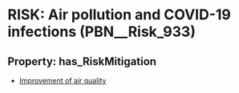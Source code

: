 # RISK: __Air pollution and COVID-19 infections__ (PBN__Risk_933)

## Property: has_RiskMitigation

* [Improvement of air quality](PBN__RiskMitigation_1294)

